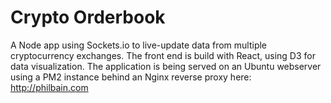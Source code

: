 # Crypto Orderbook
A Node app using Sockets.io to live-update data from multiple cryptocurrency exchanges.
The front end is build with React, using D3 for data visualization.
The application is being served on an Ubuntu webserver using a PM2 instance behind an Nginx reverse proxy here:
http://philbain.com
